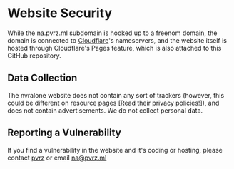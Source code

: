 # Website Security
While the na.pvrz.ml subdomain is hooked up to a freenom domain, the domain is connected to [Cloudflare](https://cloudflare.com)'s nameservers, and the website itself is hosted through Cloudflare's Pages feature, which is also attached to this GitHub repository. 

## Data Collection
The nvralone website does not contain any sort of trackers (however, this could be different on resource pages [Read their privacy policies!]), and does not contain advertisements. 
We do not collect personal data.

## Reporting a Vulnerability

If you find a vulnerability in the website and it's coding or hosting, please contact [pvrz](https://github.com/pvrz) or email na@pvrz.ml
